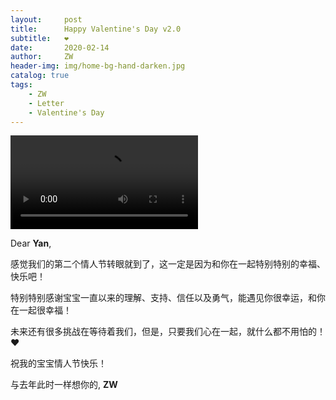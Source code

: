 ```yaml
---
layout:     post
title:      Happy Valentine's Day v2.0
subtitle:   ❤️
date:       2020-02-14
author:     ZW
header-img: img/home-bg-hand-darken.jpg
catalog: true
tags:
    - ZW
    - Letter
    - Valentine's Day
---
```


<video controls="">
  <source src="https://raw.githubusercontent.com/project106/project106.github.io/master/video/valentinesDayVideo.mp4" type="video/mp4">
</video>

Dear **Yan**,

感觉我们的第二个情人节转眼就到了，这一定是因为和你在一起特别特别的幸福、快乐吧！

特别特别感谢宝宝一直以来的理解、支持、信任以及勇气，能遇见你很幸运，和你在一起很幸福！

未来还有很多挑战在等待着我们，但是，只要我们心在一起，就什么都不用怕的！❤️

祝我的宝宝情人节快乐！

与去年此时一样想你的,
**ZW**
